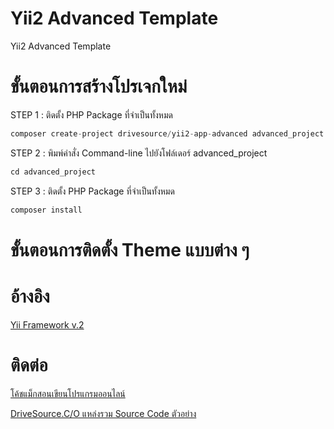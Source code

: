 # Yii2 Advanced Template
Yii2 Advanced Template

# ขั้นตอนการสร้างโปรเจกใหม่
STEP 1 : ติดตั้ง PHP Package ที่จำเป็นทั้งหมด
```php
composer create-project drivesource/yii2-app-advanced advanced_project "v2.0.8.01"
```

STEP 2 : พิมพ์คำสั่ง Command-line ไปยังโฟล์เดอร์ advanced_project
```php
cd advanced_project
```

STEP 3 : ติดตั้ง PHP Package ที่จำเป็นทั้งหมด
```php
composer install
```

# ขั้นตอนการติดตั้ง Theme แบบต่าง ๆ


# อ้างอิง
[Yii Framework v.2](http://www.yiiframework.com/)

# ติดต่อ
[โค้ชแม็กสอนเขียนโปรแกรมออนไลน์](https://www.facebook.com/coursetrainingonline/)

[DriveSource.C/O แหล่งรวม Source Code ตัวอย่าง](https://www.facebook.com/1688805961374090)